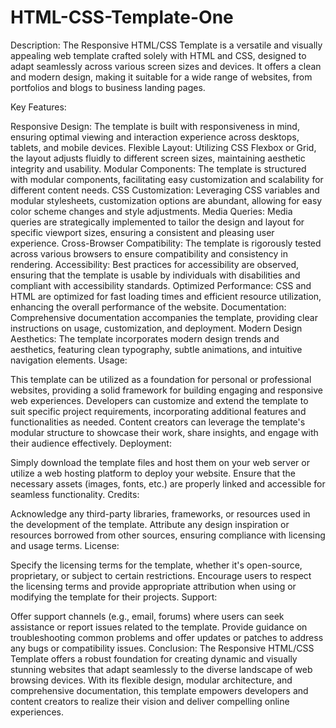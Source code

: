 # HTML-CSS-Template-One
Description:
The Responsive HTML/CSS Template is a versatile and visually appealing web template crafted solely with HTML and CSS, designed to adapt seamlessly across various screen sizes and devices. It offers a clean and modern design, making it suitable for a wide range of websites, from portfolios and blogs to business landing pages.

Key Features:

Responsive Design: The template is built with responsiveness in mind, ensuring optimal viewing and interaction experience across desktops, tablets, and mobile devices.
Flexible Layout: Utilizing CSS Flexbox or Grid, the layout adjusts fluidly to different screen sizes, maintaining aesthetic integrity and usability.
Modular Components: The template is structured with modular components, facilitating easy customization and scalability for different content needs.
CSS Customization: Leveraging CSS variables and modular stylesheets, customization options are abundant, allowing for easy color scheme changes and style adjustments.
Media Queries: Media queries are strategically implemented to tailor the design and layout for specific viewport sizes, ensuring a consistent and pleasing user experience.
Cross-Browser Compatibility: The template is rigorously tested across various browsers to ensure compatibility and consistency in rendering.
Accessibility: Best practices for accessibility are observed, ensuring that the template is usable by individuals with disabilities and compliant with accessibility standards.
Optimized Performance: CSS and HTML are optimized for fast loading times and efficient resource utilization, enhancing the overall performance of the website.
Documentation: Comprehensive documentation accompanies the template, providing clear instructions on usage, customization, and deployment.
Modern Design Aesthetics: The template incorporates modern design trends and aesthetics, featuring clean typography, subtle animations, and intuitive navigation elements.
Usage:

This template can be utilized as a foundation for personal or professional websites, providing a solid framework for building engaging and responsive web experiences.
Developers can customize and extend the template to suit specific project requirements, incorporating additional features and functionalities as needed.
Content creators can leverage the template's modular structure to showcase their work, share insights, and engage with their audience effectively.
Deployment:

Simply download the template files and host them on your web server or utilize a web hosting platform to deploy your website.
Ensure that the necessary assets (images, fonts, etc.) are properly linked and accessible for seamless functionality.
Credits:

Acknowledge any third-party libraries, frameworks, or resources used in the development of the template.
Attribute any design inspiration or resources borrowed from other sources, ensuring compliance with licensing and usage terms.
License:

Specify the licensing terms for the template, whether it's open-source, proprietary, or subject to certain restrictions.
Encourage users to respect the licensing terms and provide appropriate attribution when using or modifying the template for their projects.
Support:

Offer support channels (e.g., email, forums) where users can seek assistance or report issues related to the template.
Provide guidance on troubleshooting common problems and offer updates or patches to address any bugs or compatibility issues.
Conclusion:
The Responsive HTML/CSS Template offers a robust foundation for creating dynamic and visually stunning websites that adapt seamlessly to the diverse landscape of web browsing devices. With its flexible design, modular architecture, and comprehensive documentation, this template empowers developers and content creators to realize their vision and deliver compelling online experiences.
